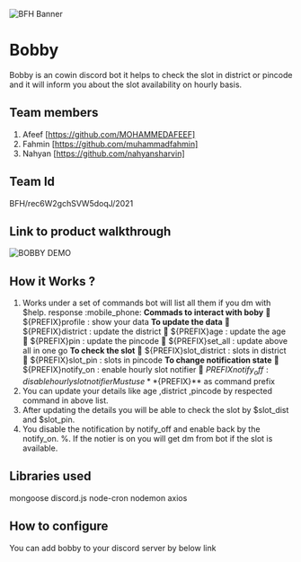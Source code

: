 ![BFH Banner](https://trello-attachments.s3.amazonaws.com/542e9c6316504d5797afbfb9/542e9c6316504d5797afbfc1/39dee8d993841943b5723510ce663233/Frame_19.png)
# Bobby
Bobby is an cowin discord bot it helps to check the slot in district or pincode and it will inform you about the slot availability on hourly basis.
## Team members
1. Afeef [https://github.com/MOHAMMEDAFEEF]
2. Fahmin [https://github.com/muhammadfahmin]
3. Nahyan [https://github.com/nahyansharvin]
## Team Id
 BFH/rec6W2gchSVW5doqJ/2021
## Link to product walkthrough
![BOBBY DEMO]()
## How it Works ?
1. Works under a set of commands bot will list all them if you dm with $help.
    response :mobile_phone: **Commads to interact with boby**
                :loudspeaker:  ${PREFIX}profile : show your data
            **To update the data**
                :loudspeaker:  ${PREFIX}district : update the district 
                :loudspeaker:  ${PREFIX}age : update the age 
                :loudspeaker:  ${PREFIX}pin : update the pincode
                :loudspeaker:  ${PREFIX}set_all : update above all in one go
            **To check the slot**
                :loudspeaker:  ${PREFIX}slot_district : slots in district 
                :loudspeaker:  ${PREFIX}slot_pin : slots in pincode
            **To change notification state**
                :loudspeaker:  ${PREFIX}notify_on : enable hourly slot notifier
                :loudspeaker:  ${PREFIX}notify_off : disable hourly slot notifier
            Must use **${PREFIX}** as command prefix
2. You can update your details like age ,district ,pincode by respected command in above list.
3. After updating the details you will be able to check the slot by $slot_dist and $slot_pin.
4. You disable the notification by notify_off and enable back by the notify_on.
%. If the notier is on you will get dm from bot if the slot is available.
## Libraries used
mongoose
discord.js
node-cron
nodemon
axios
## How to configure
 You can add bobby to your discord server by below link
